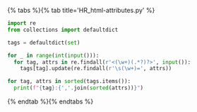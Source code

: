 {% tabs %}{% tab title='HR_html-attributes.py' %}

```py
import re
from collections import defaultdict

tags = defaultdict(set)

for _ in range(int(input())):
  for tag, attrs in re.findall(r'<(\w+)(.*?)?>', input()):
    tags[tag].update(re.findall(r'\s(\w+)=', attrs))

for tag, attrs in sorted(tags.items()):
  print(f"{tag}:{','.join(sorted(attrs))}")
```

{% endtab %}{% endtabs %}
